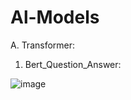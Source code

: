 # Al-Models

A. Transformer:

1. Bert_Question_Answer:

![image](https://user-images.githubusercontent.com/97998419/225175224-60843c04-a1a5-4c65-8c46-b876acd10c70.png)
